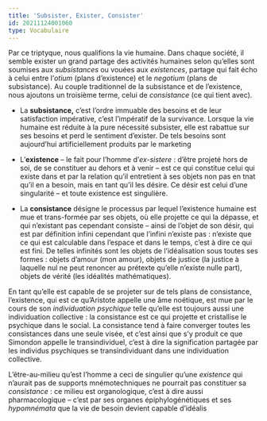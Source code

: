 ```yaml
---
title: 'Subsister, Exister, Consister'
id: 20211124001060
type: Vocabulaire
---
```


Par ce triptyque, nous qualifions la vie humaine. Dans chaque société, il semble exister un grand partage des activités humaines selon qu’elles sont soumises aux  _subsistances_  ou vouées aux  _existences_, partage qui fait écho à celui entre l’_otium_  (plans d’existence) et le  _negotium_  (plans de subsistance). Au couple traditionnel de la subsistance et de l’existence, nous ajoutons un troisième terme, celui de  _consistance_  (ce qui tient avec).

- La  **subsistance,**  c’est l’ordre immuable des besoins et de leur satisfaction impérative, c’est l’impératif de la survivance. Lorsque la vie humaine est réduite à la pure nécessité subsister, elle est rabattue sur ses besoins et perd le sentiment d’exister. De tels besoins sont aujourd’hui artificiellement produits par le marketing

- L’**existence**  – le fait pour l’homme d’_ex-sistere_ : d’être projeté hors de soi, de se constituer au dehors et à venir – est ce qui constitue celui qui existe dans et par la relation qu’il entretient à ses objets non pas en tnat qu’il en a besoin, mais en tant qu’il les désire. Ce désir est celui d’une singularité – et toute existence est singulière.

- La  **consistance**  désigne le processus par lequel l’existence humaine est mue et trans-formée par ses objets, où elle projette ce qui la dépasse, et qui n’existant pas cependant consiste – ainsi de l’objet de son désir, qui est par définition infini cependant que l’infini n’existe pas : n’existe que ce qui est calculable dans l’espace et dans le temps, c’est à dire ce qui est fini. De telles infinités sont les objets de l’idéalisation sous toutes ses formes : objets d’amour (mon amour), objets de justice (la justice à laquelle nul ne peut renoncer au prétexte qu’elle n’existe nulle part), objets de vérité (les idéalités mathématiques).

En tant qu’elle est capable de se projeter sur de tels plans de consistance, l’existence, qui est ce qu’Aristote appelle une âme noétique, est mue par le cours de son  _individuation psychique_ telle qu’elle est toujours aussi une individuation collective : la consistance est ce qui projette et cristallise le psychique dans le social. La consistance tend à faire converger toutes les consistances dans une seule visée, et c’est ainsi que s’y produit ce que Simondon appelle le transindividuel, c’est à dire la signification partagée par les individus psychiques se transindividuant dans une individuation collective.

L’être-au-milieu qu’est l’homme a ceci de singulier qu’une  _existence_  qui n’aurait pas de supports mnémotechniques ne pourrait pas constituer sa  _consistance_ : ce milieu est organologique, c’est à dire aussi pharmacologique – c’est par ses organes épiphylogénétiques et ses  _hypomnémata_  que la vie de besoin devient capable d’idéalis